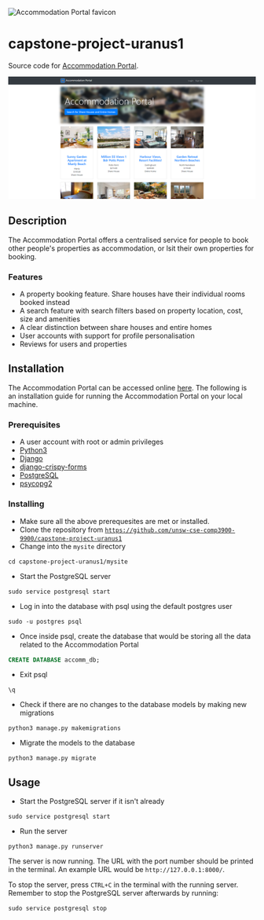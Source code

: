 ![Accommodation Portal favicon](https://www.materialui.co/materialIcons/action/home_grey_192x192.png)

# capstone-project-uranus1

Source code for [Accommodation Portal](http://accommodationwebsite.us-east-1.elasticbeanstalk.com/).

![Screenshot of landing page](/Accommodation_Portal_screenshot_home.png)

## Description

The Accommodation Portal offers a centralised service for people to book other people's properties as accommodation, or lsit their own properties for booking.

### Features

* A property booking feature. Share houses have their individual rooms booked instead
* A search feature with search filters based on property location, cost, size and amenities
* A clear distinction between share houses and entire homes
* User accounts with support for profile personalisation
* Reviews for users and properties

## Installation

The Accommodation Portal can be accessed online [here](http://accommodationwebsite.us-east-1.elasticbeanstalk.com/). The following is an installation guide for running the Accommodation Portal on your local machine.

### Prerequisites

* A user account with root or admin privileges
* [Python3](https://www.python.org/downloads/)
* [Django](https://www.djangoproject.com/download/)
* [django-crispy-forms](https://django-crispy-forms.readthedocs.io/en/latest/install.html)
* [PostgreSQL](https://www.postgresql.org/download/)
* [psycopg2](https://pypi.org/project/psycopg2/)

### Installing

* Make sure all the above prerequesites are met or installed.
* Clone the repository from [`https://github.com/unsw-cse-comp3900-9900/capstone-project-uranus1`](https://github.com/unsw-cse-comp3900-9900/capstone-project-uranus1)
* Change into the `mysite` directory
```Shell
cd capstone-project-uranus1/mysite
```
* Start the PostgreSQL server
```Shell
sudo service postgresql start
```
* Log in into the database with psql using the default postgres user
```Shell
sudo -u postgres psql
```
* Once inside psql, create the database that would be storing all the data related to the Accommodation Portal
```SQL
CREATE DATABASE accomm_db;
```
* Exit psql
```
\q
```
* Check if there are no changes to the database models by making new migrations
```Shell
python3 manage.py makemigrations
```
* Migrate the models to the database
```
python3 manage.py migrate
```

## Usage

* Start the PostgreSQL server if it isn't already
```Shell
sudo service postgresql start
```
* Run the server
```Shell
python3 manage.py runserver
```
The server is now running. The URL with the port number should be printed in the terminal. An example URL would be `http://127.0.0.1:8000/`.

To stop the server, press `CTRL+C` in the terminal with the running server. Remember to stop the PostgreSQL server afterwards by running:
```Shell
sudo service postgresql stop
```
